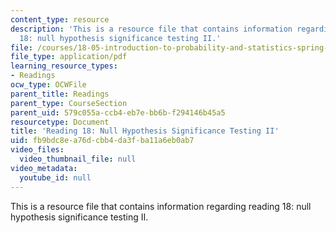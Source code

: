 ```yaml
---
content_type: resource
description: 'This is a resource file that contains information regarding reading
  18: null hypothesis significance testing II.'
file: /courses/18-05-introduction-to-probability-and-statistics-spring-2014/fb9bdc8ea76dcbb4da3fba11a6eb0ab7_MIT18_05S14_Reading18.pdf
file_type: application/pdf
learning_resource_types:
- Readings
ocw_type: OCWFile
parent_title: Readings
parent_type: CourseSection
parent_uid: 579c055a-ccb4-eb7e-bb6b-f294146b45a5
resourcetype: Document
title: 'Reading 18: Null Hypothesis Significance Testing II'
uid: fb9bdc8e-a76d-cbb4-da3f-ba11a6eb0ab7
video_files:
  video_thumbnail_file: null
video_metadata:
  youtube_id: null
---
```

This is a resource file that contains information regarding reading 18: null hypothesis significance testing II.

